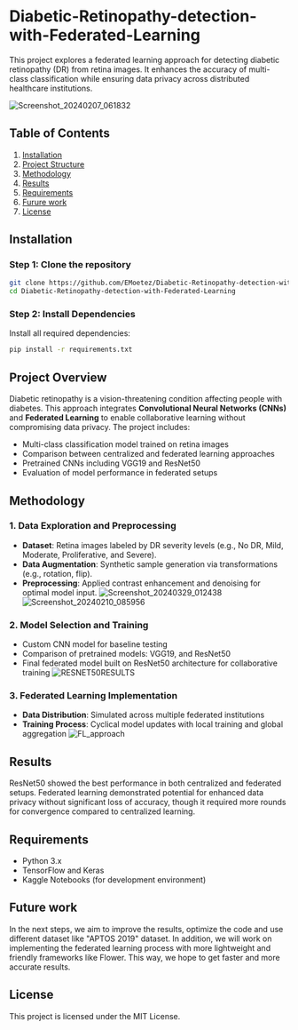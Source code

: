 # Diabetic-Retinopathy-detection-with-Federated-Learning
This project explores a federated learning approach for detecting diabetic retinopathy (DR) from retina images. It enhances the accuracy of multi-class classification while ensuring data privacy across distributed healthcare institutions.

![Screenshot_20240207_061832](https://github.com/user-attachments/assets/01724a18-7bfd-4e7a-9185-4c07114927d4)

## Table of Contents
1. [Installation](#installation)
2. [Project Structure](#Project-Overview)
3. [Methodology](#methodology)
4. [Results](#results)
5. [Requirements](#Requirements)
6. [Furure work](#Future-work)
7. [License](#license)

## Installation

### Step 1: Clone the repository
   ```bash
   git clone https://github.com/EMoetez/Diabetic-Retinopathy-detection-with-Federated-Learning.git
   cd Diabetic-Retinopathy-detection-with-Federated-Learning
   ```
### Step 2: Install Dependencies
Install all required dependencies:
```bash
pip install -r requirements.txt
```


## Project Overview

Diabetic retinopathy is a vision-threatening condition affecting people with diabetes. This approach integrates **Convolutional Neural Networks (CNNs)** and **Federated Learning** to enable collaborative learning without compromising data privacy. The project includes:
- Multi-class classification model trained on retina images
- Comparison between centralized and federated learning approaches
- Pretrained CNNs including VGG19 and ResNet50
- Evaluation of model performance in federated setups

## Methodology

### 1. Data Exploration and Preprocessing
   - **Dataset**: Retina images labeled by DR severity levels (e.g., No DR, Mild, Moderate, Proliferative, and Severe).
   - **Data Augmentation**: Synthetic sample generation via transformations (e.g., rotation, flip).
   - **Preprocessing**: Applied contrast enhancement and denoising for optimal model input.
     ![Screenshot_20240329_012438](https://github.com/user-attachments/assets/441d9184-ef08-47df-b014-d80da7fdff66)
![Screenshot_20240210_085956](https://github.com/user-attachments/assets/9ef26218-da06-4ac5-b01c-cfbfa44f57e3)

### 2. Model Selection and Training
   - Custom CNN model for baseline testing
   - Comparison of pretrained models: VGG19, and ResNet50
   - Final federated model built on ResNet50 architecture for collaborative training
     ![RESNET50RESULTS](https://github.com/user-attachments/assets/4a962c61-4380-4a5e-af53-33dd7ee91016)


### 3. Federated Learning Implementation
   - **Data Distribution**: Simulated across multiple federated institutions
   - **Training Process**: Cyclical model updates with local training and global aggregation
     ![FL_approach](https://github.com/user-attachments/assets/6a4ee531-5f83-487f-a8a6-49df59daa719)


## Results

ResNet50 showed the best performance in both centralized and federated setups. Federated learning demonstrated potential for enhanced data privacy without significant loss of accuracy, though it required more rounds for convergence compared to centralized learning.

## Requirements

- Python 3.x
- TensorFlow and Keras
- Kaggle Notebooks (for development environment)

## Future work
In the next steps, we aim to improve the results, optimize the code and use different dataset like "APTOS 2019" dataset. In addition, we will work on implementing the federated learning process with more lightweight and friendly frameworks like Flower. This way, we hope to get faster and more accurate results.

## License
This project is licensed under the MIT License.



